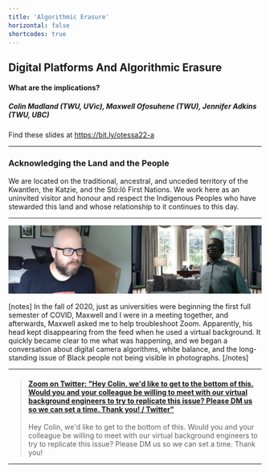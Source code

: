 ```yaml
---
title: 'Algorithmic Erasure'
horizontal: false
shortcodes: true
---
```




## Digital Platforms And Algorithmic Erasure
#### What are the implications?
##### Colin Madland (TWU, UVic), Maxwell Ofosuhene (TWU), Jennifer Adkins (TWU, UBC)

Find these slides at <https://bit.ly/otessa22-a>


---

### Acknowledging the Land and the People

We are located on the traditional, ancestral, and unceded territory of the Kwantlen, the Katzie, and the Stó:lô First Nations. We work here as an uninvited visitor and honour and respect the Indigenous Peoples who have stewarded this land and whose relationship to it continues to this day.

---



![text here](1.jpeg)

[notes]
In the fall of 2020, just as universities were beginning the first full semester of COVID, Maxwell and I were in a meeting together, and afterwards, Maxwell asked me to help troubleshoot Zoom. Apparently, his head kept disappearing from the feed when he used a virtual background. It quickly became clear to me what was happening, and we began a conversation about digital camera algorithms, white balance, and the long-standing issue of Black people not being visible in photographs.
[/notes]

---


<blockquote class="embedly-card" data-card-key="05acda8fea1b4f099c92b66268f422dd" data-card-theme="dark" data-card-type="article"><h4><a href="https://twitter.com/Zoom/status/1307405523667484672?s=20&t=0zVrcyZO66uUrcn-fWAYIg">Zoom on Twitter: "Hey Colin, we'd like to get to the bottom of this. Would you and your colleague be willing to meet with our virtual background engineers to try to replicate this issue? Please DM us so we can set a time. Thank you! / Twitter"</a></h4><p>Hey Colin, we'd like to get to the bottom of this. Would you and your colleague be willing to meet with our virtual background engineers to try to replicate this issue? Please DM us so we can set a time. Thank you!</p></blockquote>
<script async src="//cdn.embedly.com/widgets/platform.js" charset="UTF-8"></script>

---